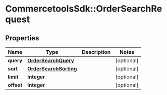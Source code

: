# CommercetoolsSdk::OrderSearchRequest

## Properties
Name | Type | Description | Notes
------------ | ------------- | ------------- | -------------
**query** | [**OrderSearchQuery**](OrderSearchQuery.md) |  | [optional] 
**sort** | [**OrderSearchSorting**](OrderSearchSorting.md) |  | [optional] 
**limit** | **Integer** |  | [optional] 
**offset** | **Integer** |  | [optional] 

